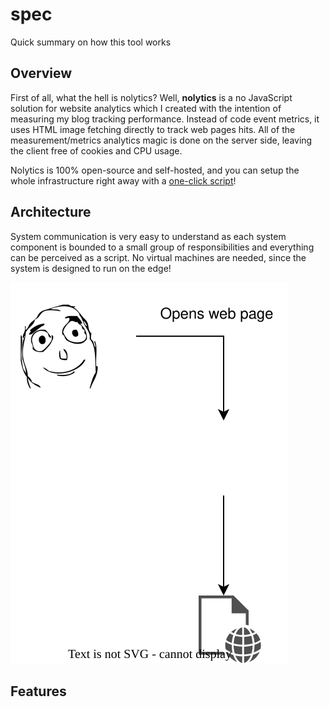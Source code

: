 # spec

Quick summary on how this tool works

## Overview

First of all, what the hell is nolytics? Well, **nolytics** is a no JavaScript solution for website analytics which I created with the intention of measuring my blog tracking performance. Instead of code event metrics, it uses HTML image fetching directly to track web pages hits. All of the measurement/metrics analytics magic is done on the server side, leaving the client free of cookies and CPU usage.

Nolytics is 100% open-source and self-hosted, and you can setup the whole infrastructure right away with a [one-click script](https://github.com/nolytics/setup)!

## Architecture

System communication is very easy to understand as each system component is bounded to a small group of responsibilities and everything can be perceived as a script. No virtual machines are needed, since the system is designed to run on the edge!

![nolytics system communication diagram](src/system_communication.drawio.svg)

## Features
